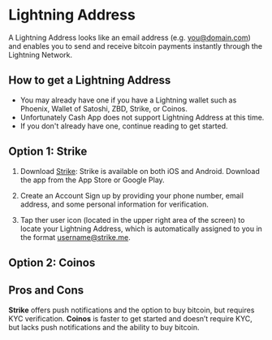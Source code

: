 # Lightning Address

A Lightning Address looks like an email address (e.g. you@domain.com) and enables you to send and receive bitcoin payments instantly through the Lightning Network.

## How to get a Lightning Address
- You may already have one if you have a Lightning wallet such as Phoenix, Wallet of Satoshi, ZBD, Strike, or Coinos.
- Unfortunately Cash App does not support Lightning Address at this time.
- If you don't already have one, continue reading to get started.

## Option 1: Strike
1. Download [Strike](https://strike.me/): Strike is available on both iOS and Android. Download the app from the App Store or Google Play.

2. Create an Account
Sign up by providing your phone number, email address, and some personal information for verification.

3. Tap ther user icon (located in the upper right area of the screen) to locate your Lightning Address, which is automatically assigned to you in the format username@strike.me.

## Option 2: Coinos

## Pros and Cons 
**Strike** offers push notifications and the option to buy bitcoin, but requires KYC verification. **Coinos** is faster to get started and doesn’t require KYC, but lacks push notifications and the ability to buy bitcoin.
